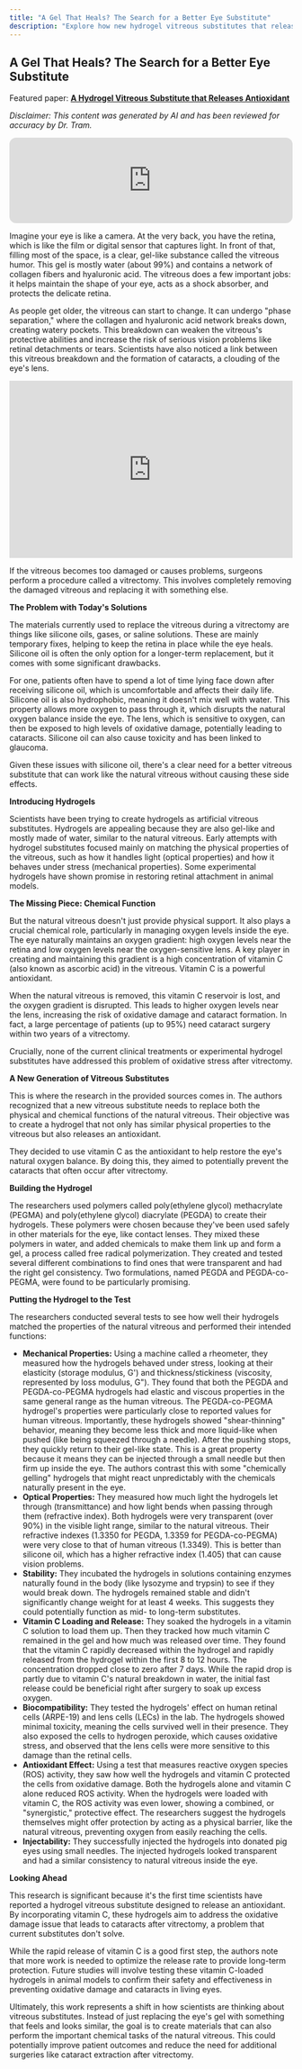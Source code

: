 ```yaml
---
title: "A Gel That Heals? The Search for a Better Eye Substitute"
description: "Explore how new hydrogel vitreous substitutes that release antioxidants could revolutionize eye surgery and protect vision after vitrectomy."
---
```


## A Gel That Heals? The Search for a Better Eye Substitute

Featured paper: [**A Hydrogel Vitreous Substitute that Releases Antioxidant**](https://doi.org/10.1002/mabi.201900305)

*Disclaimer: This content was generated by AI and has been reviewed for accuracy by Dr. Tram.*

<!-- Podcast embed -->
<div align="center">
  <iframe style="border-radius:12px" src="https://open.spotify.com/embed/episode/7e3Lp8VO44o3VZbPhVryQ9?utm_source=generator&theme=0" width="100%" height="152" frameBorder="0" allowfullscreen="" allow="autoplay; clipboard-write; encrypted-media; fullscreen; picture-in-picture" loading="lazy"></iframe>
</div>

Imagine your eye is like a camera. At the very back, you have the retina, which is like the film or digital sensor that captures light. In front of that, filling most of the space, is a clear, gel-like substance called the vitreous humor. This gel is mostly water (about 99%) and contains a network of collagen fibers and hyaluronic acid. The vitreous does a few important jobs: it helps maintain the shape of your eye, acts as a shock absorber, and protects the delicate retina.

As people get older, the vitreous can start to change. It can undergo "phase separation," where the collagen and hyaluronic acid network breaks down, creating watery pockets. This breakdown can weaken the vitreous's protective abilities and increase the risk of serious vision problems like retinal detachments or tears. Scientists have also noticed a link between this vitreous breakdown and the formation of cataracts, a clouding of the eye's lens.

<!-- YouTube embed -->
<div align="center">
  <iframe width="100%" height="315" src="https://www.youtube.com/embed/NpsupP57ZKw?si=XF2Ga53lTPNzvZBy" title="YouTube video player" frameborder="0" allow="accelerometer; autoplay; clipboard-write; encrypted-media; gyroscope; picture-in-picture; web-share" referrerpolicy="strict-origin-when-cross-origin" allowfullscreen></iframe>
</div>

If the vitreous becomes too damaged or causes problems, surgeons perform a procedure called a vitrectomy. This involves completely removing the damaged vitreous and replacing it with something else.

**The Problem with Today's Solutions**

The materials currently used to replace the vitreous during a vitrectomy are things like silicone oils, gases, or saline solutions. These are mainly temporary fixes, helping to keep the retina in place while the eye heals. Silicone oil is often the only option for a longer-term replacement, but it comes with some significant drawbacks.

For one, patients often have to spend a lot of time lying face down after receiving silicone oil, which is uncomfortable and affects their daily life. Silicone oil is also hydrophobic, meaning it doesn't mix well with water. This property allows more oxygen to pass through it, which disrupts the natural oxygen balance inside the eye. The lens, which is sensitive to oxygen, can then be exposed to high levels of oxidative damage, potentially leading to cataracts. Silicone oil can also cause toxicity and has been linked to glaucoma.

Given these issues with silicone oil, there's a clear need for a better vitreous substitute that can work like the natural vitreous without causing these side effects.

**Introducing Hydrogels**

Scientists have been trying to create hydrogels as artificial vitreous substitutes. Hydrogels are appealing because they are also gel-like and mostly made of water, similar to the natural vitreous. Early attempts with hydrogel substitutes focused mainly on matching the physical properties of the vitreous, such as how it handles light (optical properties) and how it behaves under stress (mechanical properties). Some experimental hydrogels have shown promise in restoring retinal attachment in animal models.

**The Missing Piece: Chemical Function**

But the natural vitreous doesn't just provide physical support. It also plays a crucial chemical role, particularly in managing oxygen levels inside the eye. The eye naturally maintains an oxygen gradient: high oxygen levels near the retina and low oxygen levels near the oxygen-sensitive lens. A key player in creating and maintaining this gradient is a high concentration of vitamin C (also known as ascorbic acid) in the vitreous. Vitamin C is a powerful antioxidant.

When the natural vitreous is removed, this vitamin C reservoir is lost, and the oxygen gradient is disrupted. This leads to higher oxygen levels near the lens, increasing the risk of oxidative damage and cataract formation. In fact, a large percentage of patients (up to 95%) need cataract surgery within two years of a vitrectomy.

Crucially, none of the current clinical treatments or experimental hydrogel substitutes have addressed this problem of oxidative stress after vitrectomy.

**A New Generation of Vitreous Substitutes**

This is where the research in the provided sources comes in. The authors recognized that a new vitreous substitute needs to replace both the physical and chemical functions of the natural vitreous. Their objective was to create a hydrogel that not only has similar physical properties to the vitreous but also releases an antioxidant.

They decided to use vitamin C as the antioxidant to help restore the eye's natural oxygen balance. By doing this, they aimed to potentially prevent the cataracts that often occur after vitrectomy.

**Building the Hydrogel**

The researchers used polymers called poly(ethylene glycol) methacrylate (PEGMA) and poly(ethylene glycol) diacrylate (PEGDA) to create their hydrogels. These polymers were chosen because they've been used safely in other materials for the eye, like contact lenses. They mixed these polymers in water, and added chemicals to make them link up and form a gel, a process called free radical polymerization. They created and tested several different combinations to find ones that were transparent and had the right gel consistency. Two formulations, named PEGDA and PEGDA-co-PEGMA, were found to be particularly promising.

**Putting the Hydrogel to the Test**

The researchers conducted several tests to see how well their hydrogels matched the properties of the natural vitreous and performed their intended functions:

*   **Mechanical Properties:** Using a machine called a rheometer, they measured how the hydrogels behaved under stress, looking at their elasticity (storage modulus, G') and thickness/stickiness (viscosity, represented by loss modulus, G"). They found that both the PEGDA and PEGDA-co-PEGMA hydrogels had elastic and viscous properties in the same general range as the human vitreous. The PEGDA-co-PEGMA hydrogel's properties were particularly close to reported values for human vitreous. Importantly, these hydrogels showed "shear-thinning" behavior, meaning they become less thick and more liquid-like when pushed (like being squeezed through a needle). After the pushing stops, they quickly return to their gel-like state. This is a great property because it means they can be injected through a small needle but then firm up inside the eye. The authors contrast this with some "chemically gelling" hydrogels that might react unpredictably with the chemicals naturally present in the eye.
*   **Optical Properties:** They measured how much light the hydrogels let through (transmittance) and how light bends when passing through them (refractive index). Both hydrogels were very transparent (over 90%) in the visible light range, similar to the natural vitreous. Their refractive indexes (1.3350 for PEGDA, 1.3359 for PEGDA-co-PEGMA) were very close to that of human vitreous (1.3349). This is better than silicone oil, which has a higher refractive index (1.405) that can cause vision problems.
*   **Stability:** They incubated the hydrogels in solutions containing enzymes naturally found in the body (like lysozyme and trypsin) to see if they would break down. The hydrogels remained stable and didn't significantly change weight for at least 4 weeks. This suggests they could potentially function as mid- to long-term substitutes.
*   **Vitamin C Loading and Release:** They soaked the hydrogels in a vitamin C solution to load them up. Then they tracked how much vitamin C remained in the gel and how much was released over time. They found that the vitamin C rapidly decreased within the hydrogel and rapidly released from the hydrogel within the first 8 to 12 hours. The concentration dropped close to zero after 7 days. While the rapid drop is partly due to vitamin C's natural breakdown in water, the initial fast release could be beneficial right after surgery to soak up excess oxygen.
*   **Biocompatibility:** They tested the hydrogels' effect on human retinal cells (ARPE-19) and lens cells (LECs) in the lab. The hydrogels showed minimal toxicity, meaning the cells survived well in their presence. They also exposed the cells to hydrogen peroxide, which causes oxidative stress, and observed that the lens cells were more sensitive to this damage than the retinal cells.
*   **Antioxidant Effect:** Using a test that measures reactive oxygen species (ROS) activity, they saw how well the hydrogels and vitamin C protected the cells from oxidative damage. Both the hydrogels alone and vitamin C alone reduced ROS activity. When the hydrogels were loaded with vitamin C, the ROS activity was even lower, showing a combined, or "synergistic," protective effect. The researchers suggest the hydrogels themselves might offer protection by acting as a physical barrier, like the natural vitreous, preventing oxygen from easily reaching the cells.
*   **Injectability:** They successfully injected the hydrogels into donated pig eyes using small needles. The injected hydrogels looked transparent and had a similar consistency to natural vitreous inside the eye.

**Looking Ahead**

This research is significant because it's the first time scientists have reported a hydrogel vitreous substitute designed to release an antioxidant. By incorporating vitamin C, these hydrogels aim to address the oxidative damage issue that leads to cataracts after vitrectomy, a problem that current substitutes don't solve.

While the rapid release of vitamin C is a good first step, the authors note that more work is needed to optimize the release rate to provide long-term protection. Future studies will involve testing these vitamin C-loaded hydrogels in animal models to confirm their safety and effectiveness in preventing oxidative damage and cataracts in living eyes.

Ultimately, this work represents a shift in how scientists are thinking about vitreous substitutes. Instead of just replacing the eye's gel with something that feels and looks similar, the goal is to create materials that can also perform the important chemical tasks of the natural vitreous. This could potentially improve patient outcomes and reduce the need for additional surgeries like cataract extraction after vitrectomy.